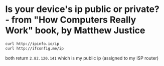 # Is your device's ip public or private? - from "How Computers Really Work" book, by Matthew Justice

```bash
curl http://ipinfo.io/ip
curl http://ifconfig.me/ip
```

both return `2.82.120.141` which is my public ip (assigned to my ISP router)